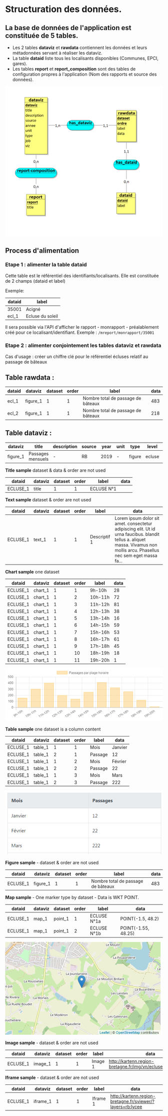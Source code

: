 # Structuration des données.

La base de données de l'application est constituée de 5 tables.
---------------------------------------------------------------

* Les 2 tables **dataviz** et **rawdata** contiennent les données et leurs métadonnées servant à réaliser les dataviz.
* La table **dataid** liste tous les localisants disponibles (Communes, EPCI, gares).
* Les tables **report** et **report_composition** sont des tables de configuration propres à l'application (Nom des rapports et source des données).

![MCD](img/mcd.png "MCD")


## Process d'alimentation

### Etape 1 : alimenter la table dataid

Cette table est le référentiel des identifiants/localisants. Elle est constituée de 2 champs (dataid et label)

Exemple:

dataid | label
-------|------
35001 | Acigné
ecl_1 | Ecluse du soleil

Il sera possible via l'API d'afficher le rapport - monrapport - préalablement créé pour ce localisant/identifiant.
Exemple : ``/mreport/monrapport/35001``


### Etape 2 : alimenter conjointement les tables dataviz et rawdata

Cas d'usage : créer un chiffre clé pour le référentiel écluses relatif au passage de bâteaux

Table rawdata :
---------------

dataid | dataviz | dataset | order | label | data
-------|---------|---------|------|--------|-----
ecl_1 | figure_1 | 1 | 1 | Nombre total de passage de bâteaux | 483
ecl_2 | figure_1 | 1 | 1 | Nombre total de passage de bâteaux | 218


Table dataviz :
---------------

dataviz | title | description | source | year | unit | type | level | job | viz
--------|-------|-------------|--------|------|------|------|-------|-----|----
figure_1 | Passages mensuels | - | RB | 2019 | - | figure | ecluse | - | -








**Title sample** dataset & data & order are not used

dataid | dataviz | dataset | order | label | data
-------|---------|---------|------|--------|-----
ECLUSE_1 | title | 1 | 1 |ECLUSE N°1 |



**Text sample** dataset & order are not used


dataid | dataviz | dataset | order | label | data
-------|---------|---------|------|--------|-----
ECLUSE_1 | text_1 | 1 | 1 | Descriptif 1 | Lorem ipsum dolor sit amet. consectetur adipiscing elit. Ut id urna faucibus. blandit tellus a. aliquet massa. Vivamus non mollis arcu. Phasellus nec sem eget massa fa...




**Chart sample** one dataset


dataid | dataviz | dataset | order | label | data
-------|---------|---------|------|--------|-----
ECLUSE_1 | chart_1 | 1 | 1 | 9h-10h | 28
ECLUSE_1 | chart_1 | 1 | 2 | 10h-11h |72
ECLUSE_1 | chart_1 | 1 | 3 | 11h-12h | 81
ECLUSE_1 | chart_1 | 1 | 4 | 12h-13h | 38
ECLUSE_1 | chart_1 | 1 | 5 | 13h-14h | 16
ECLUSE_1 | chart_1 | 1 | 6 | 14h-15h | 59
ECLUSE_1 | chart_1 | 1 | 7 | 15h-16h | 53
ECLUSE_1 | chart_1 | 1 | 8 | 16h-17h | 61
ECLUSE_1 | chart_1 | 1 | 9 | 17h-18h | 45
ECLUSE_1 | chart_1 | 1 | 10 | 18h-19h | 18
ECLUSE_1 | chart_1 | 1 | 11 | 19h-20h | 1


![chart_1](img/chart_1.png?raw=true  "chart_1")


**Table sample** one dataset is a column content


dataid | dataviz | dataset | order | label | data
-------|---------|---------|------|--------|-----
ECLUSE_1 | table_1 | 1 | 1 | Mois | Janvier |
ECLUSE_1 | table_1 | 2 | 1 | Passage | 12 |
ECLUSE_1 | table_1 | 1 | 2 | Mois | Février |
ECLUSE_1 | table_1 | 2 | 2 | Passage | 22 |
ECLUSE_1 | table_1 | 1 | 3 | Mois | Mars |
ECLUSE_1 | table_1 | 2 | 3 | Passage | 222


![table_1](img/table_1.png?raw=true  "table_1")

**Figure sample** - dataset & order are not used

dataid | dataviz | dataset | order | label | data
-------|---------|---------|------|--------|-----
ECLUSE_1 | figure_1 | 1 | 1 | Nombre total de passage de bâteaux | 483


**Map sample** - One marker type by dataset - Data is WKT POINT.

dataid | dataviz | dataset | order | label | data
-------|---------|---------|------|--------|-----
ECLUSE_1 | map_1 | point_1 | 1 | ECLUSE N°1a | POINT(-1.5, 48.2)
ECLUSE_1 | map_1 | point_1 | 2 | ECLUSE N°1b | POINT(-1.55, 48.25)

![map_1](img/map_1.png?raw=true  "map_1")

**Image sample** - dataset & order are not used

dataid | dataviz | dataset | order | label | data
-------|---------|---------|------|--------|-----
ECLUSE_1 | image_1 | 1 | 1 | Image 1 | http://kartenn.region-bretagne.fr/img/vn/ecluse/ECL_IR33.jpg


**Iframe sample** - dataset & order are not used

dataid | dataviz | dataset | order | label | data
-------|---------|---------|------|--------|-----
ECLUSE_1 | iframe_1 | 1 | 1 | Iframe 1 | http://kartenn.region-bretagne.fr/sviewer/?layers=rb:lycee